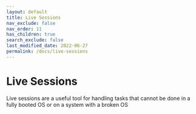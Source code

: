 ```yaml
---
layout: default
title: Live Sessions
nav_exclude: false
nav_order: 11
has_children: true
search_exclude: false
last_modified_date: 2022-06-27
permalink: /docs/live-sessions
---
```

# Live Sessions
Live sessions are a useful tool for handling tasks that cannot be done in a fully booted OS or on a system with a broken OS
